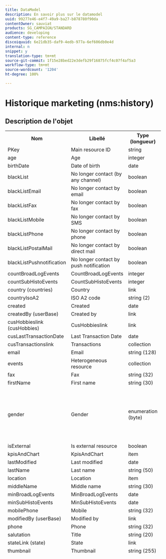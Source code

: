 ```yaml
---
title: DataModel
description: En savoir plus sur le datamodel
uuid: 99277e46-e4f7-49a9-ba27-b878780f90da
contentOwner: sauviat
products: SG_CAMPAIGN/STANDARD
audience: developing
content-type: reference
discoiquuid: 6e21db35-daf9-4edb-977a-6ef606db0e4d
internal: n
snippet: y
translation-type: tm+mt
source-git-commit: 1f15e28bed22e3defb29f16875fcf4c07f4af5a3
workflow-type: tm+mt
source-wordcount: '1204'
ht-degree: 100%

---
```



# Historique marketing (nms:history)

## Description de l&#39;objet

<table>
               <tr>
                  <th>Nom</th>
                  <th>Libellé</th>
                  <th>Type (longueur)</th>
                  <th>Valeurs d'énumération</th>
               </tr>
               <tr>
                  <td>PKey</td>
                  <td>Main resource ID</td>
                  <td>string </td>
                  <td> </td>
               </tr>
               <tr>
                  <td>age</td>
                  <td>Age</td>
                  <td>integer </td>
                  <td> </td>
               </tr>
               <tr>
                  <td>birthDate</td>
                  <td>Date of birth</td>
                  <td>date </td>
                  <td> </td>
               </tr>
               <tr>
                  <td>blackList</td>
                  <td>No longer contact (by any channel)</td>
                  <td>boolean </td>
                  <td> </td>
               </tr>
               <tr>
                  <td>blackListEmail</td>
                  <td>No longer contact by email</td>
                  <td>boolean </td>
                  <td> </td>
               </tr>
               <tr>
                  <td>blackListFax</td>
                  <td>No longer contact by fax</td>
                  <td>boolean </td>
                  <td> </td>
               </tr>
               <tr>
                  <td>blackListMobile</td>
                  <td>No longer contact by SMS</td>
                  <td>boolean </td>
                  <td> </td>
               </tr>
               <tr>
                  <td>blackListPhone</td>
                  <td>No longer contact by phone</td>
                  <td>boolean </td>
                  <td> </td>
               </tr>
               <tr>
                  <td>blackListPostalMail</td>
                  <td>No longer contact by direct mail</td>
                  <td>boolean </td>
                  <td> </td>
               </tr>
               <tr>
                  <td>blackListPushnotification</td>
                  <td>No longer contact by push notification</td>
                  <td>boolean </td>
                  <td> </td>
               </tr>
               <tr>
                  <td>countBroadLogEvents</td>
                  <td>CountBroadLogEvents</td>
                  <td>integer </td>
                  <td> </td>
               </tr>
               <tr>
                  <td>countSubHistoEvents</td>
                  <td>CountSubHistoEvents</td>
                  <td>integer </td>
                  <td> </td>
               </tr>
               <tr>
                  <td>country (countries)</td>
                  <td>Country</td>
                  <td>link </td>
                  <td> </td>
               </tr>
               <tr>
                  <td>countryIsoA2</td>
                  <td>ISO A2 code</td>
                  <td>string (2)</td>
                  <td> </td>
               </tr>
               <tr>
                  <td>created</td>
                  <td>Created</td>
                  <td>date </td>
                  <td> </td>
               </tr>
               <tr>
                  <td>createdBy (userBase)</td>
                  <td>Created by</td>
                  <td>link </td>
                  <td> </td>
               </tr>
               <tr>
                  <td>cusHobbieslink (cusHobbies)</td>
                  <td>CusHobbieslink</td>
                  <td>link </td>
                  <td> </td>
               </tr>
               <tr>
                  <td>cusLastTransactionDate</td>
                  <td>Last Transaction Date</td>
                  <td>date </td>
                  <td> </td>
               </tr>
               <tr>
                  <td>cusTransactionslink</td>
                  <td>Transactions</td>
                  <td>collection </td>
                  <td> </td>
               </tr>
               <tr>
                  <td>email</td>
                  <td>Email</td>
                  <td>string (128)</td>
                  <td> </td>
               </tr>
               <tr>
                  <td>events</td>
                  <td>Heterogeneous resource</td>
                  <td>collection </td>
                  <td> </td>
               </tr>
               <tr>
                  <td>fax</td>
                  <td>Fax</td>
                  <td>string (32)</td>
                  <td> </td>
               </tr>
               <tr>
                  <td>firstName</td>
                  <td>First name</td>
                  <td>string (30)</td>
                  <td> </td>
               </tr>
               <tr>
                  <td>gender</td>
                  <td>Gender</td>
                  <td>enumeration (byte) </td>
                  <td>
                     <ul>
                        <li>Unspecified - unknown - 0</li>
                        <li>Male - male - 1</li>
                        <li>Female - female - 2</li>
                        <li>INVALID VALUE - __Invalid_value__ - __Invalid_value__</li>
                     </ul>
                  </td>
               </tr>
               <tr>
                  <td>isExternal</td>
                  <td>Is external resource</td>
                  <td>boolean </td>
                  <td> </td>
               </tr>
               <tr>
                  <td>kpisAndChart</td>
                  <td>KpisAndChart</td>
                  <td>item </td>
                  <td> </td>
               </tr>
               <tr>
                  <td>lastModified</td>
                  <td>Last modified</td>
                  <td>date </td>
                  <td> </td>
               </tr>
               <tr>
                  <td>lastName</td>
                  <td>Last name</td>
                  <td>string (50)</td>
                  <td> </td>
               </tr>
               <tr>
                  <td>location</td>
                  <td>Location</td>
                  <td>item </td>
                  <td> </td>
               </tr>
               <tr>
                  <td>middleName</td>
                  <td>Middle name</td>
                  <td>string (30)</td>
                  <td> </td>
               </tr>
               <tr>
                  <td>minBroadLogEvents</td>
                  <td>MinBroadLogEvents</td>
                  <td>date </td>
                  <td> </td>
               </tr>
               <tr>
                  <td>minSubHistoEvents</td>
                  <td>MinSubHistoEvents</td>
                  <td>date </td>
                  <td> </td>
               </tr>
               <tr>
                  <td>mobilePhone</td>
                  <td>Mobile</td>
                  <td>string (32)</td>
                  <td> </td>
               </tr>
               <tr>
                  <td>modifiedBy (userBase)</td>
                  <td>Modified by</td>
                  <td>link </td>
                  <td> </td>
               </tr>
               <tr>
                  <td>phone</td>
                  <td>Phone</td>
                  <td>string (32)</td>
                  <td> </td>
               </tr>
               <tr>
                  <td>salutation</td>
                  <td>Title</td>
                  <td>string (20)</td>
                  <td> </td>
               </tr>
               <tr>
                  <td>stateLink (state)</td>
                  <td>State</td>
                  <td>link </td>
                  <td> </td>
               </tr>
               <tr>
                  <td>thumbnail</td>
                  <td>Thumbnail</td>
                  <td>string (255)</td>
                  <td> </td>
               </tr>
               <tr>
                  <td>timeZone</td>
                  <td>Time zone</td>
                  <td>enumeration (string) (64)</td>
                  <td>
                     <ul>
                        <li>(GMT-02:00) Central-Atlantic - Atlantic_South_Georgia - Atlantic/South_Georgia</li>
                        <li>(GMT+02:00) Amman - Asia_Amman - Asia/Amman</li>
                        <li>(GMT-03:00) Brasi - America_Sao_Paulo - America/Sao_Paulo</li>
                        <li>(GMT+06:00) Astana, Dhaka - Asia_Dhaka - Asia/Dhaka</li>
                        <li>(GMT+06:00) Novossibirsk - Asia_Novosibirsk - Asia/Novosibirsk</li>
                        <li>(GMT+02:00) Windhoek - Africa_Windhoek - Africa/Windhoek</li>
                        <li>(GMT+04:00) Caucasus, Erevan - Asia_Yerevan - Asia/Yerevan</li>
                        <li>(GMT-04:00) Manaus - America_Manaus - America/Manaus</li>
                        <li>(GMT+03:30) Teheran - Asia_Tehran - Asia/Tehran</li>
                        <li>(GMT+12:00) Auckland, Wellington - Pacific_Auckland - Pacific/Auckland</li>
                        <li>(GMT+02:00) Jerusalem - Asia_Jerusalem - Asia/Jerusalem</li>
                        <li>(GMT+03:00) Moscow, St. Petersburg, Volgograd - Europe_Moscow - Europe/Moscow</li>
                        <li>(GMT+09:30) Adelaïde - Australia_Adelaide - Australia/Adelaide</li>
                        <li>(GMT+10:00) Canberra, Melbourne, Sydney - Australia_Canberra - Australia/Canberra</li>
                        <li>(GMT+08:00) Perth - Australia_Perth - Australia/Perth</li>
                        <li>(GMT+09:00) Yakoutsk - Asia_Yakutsk - Asia/Yakutsk</li>
                        <li>(GMT-10:00) Hawai - Pacific_Honolulu - Pacific/Honolulu</li>
                        <li>(GMT+04:00) Baku - Asia_Baku - Asia/Baku</li>
                        <li>(GMT+10:00) Vladivostok - Asia_Vladivostok - Asia/Vladivostok</li>
                        <li>(GMT+09:00) Seoul - Asia_Seoul - Asia/Seoul</li>
                        <li>(GMT+01:00) Sarajevo, Skoplje, Sofia, Warsaw, Zagreb - Europe_Sarajevo - Europe/Sarajevo</li>
                        <li>(GMT+04:00) Abu Dhabi, Muscat - Asia_Muscat - Asia/Muscat</li>
                        <li>(GMT+08:00) Kuala Lumpur, Singapore - Asia_Kuala_Lumpur - Asia/Kuala_Lumpur</li>
                        <li>(GMT+09:00) Osaka, Sapporo, Tokyo - Asia_Tokyo - Asia/Tokyo</li>
                        <li>(GMT+10:00) Brisbane - Australia_Brisbane - Australia/Brisbane</li>
                        <li>(GMT+05:30) Sri Jayawardenepura - Asia_Colombo - Asia/Colombo</li>
                        <li>(GMT+02:00) Harare, Pretoria - Africa_Harare - Africa/Harare</li>
                        <li>(GMT+08:00) Oulan-Bator - Asia_Ulan_Bator - Asia/Ulan_Bator</li>
                        <li>(GMT-02:00) Greenwich Mean Time minus 2 hours - Gmt_m2 - Etc/GMT+2</li>
                        <li>(GMT-03:00) Greenwich Mean Time minus 3 hours - Gmt_m3 - Etc/GMT+3</li>
                        <li>(GMT-01:00) Greenwich Mean Time minus 1 hour - Gmt_m1 - Etc/GMT+1</li>
                        <li>(GMT-06:00) Greenwich Mean Time minus 6 hours - Gmt_m6 - Etc/GMT+6</li>
                        <li>(GMT-07:00) Greenwich Mean Time minus 7 hours - Gmt_m7 - Etc/GMT+7</li>
                        <li>(GMT-04:00) Greenwich Mean Time minus 4 hours - Gmt_m4 - Etc/GMT+4</li>
                        <li>(GMT) Casablanca - Africa_Casablanca - Africa/Casablanca</li>
                        <li>(GMT+05:30) Kolkata, Chennai, Mumbai, New Delhi - Asia_Kolkata - Asia/Kolkata</li>
                        <li>(GMT-11:00) Greenwich Mean Time minus 11 hours - Gmt_m11 - Etc/GMT+11</li>
                        <li>(GMT-09:00) Greenwich Mean Time minus 9 hours - Gmt_m9 - Etc/GMT+9</li>
                        <li>(GMT-03:30) Newfoundland - America_St_Johns - America/St_Johns</li>
                        <li>(GMT+03:00) Greenwich Mean Time plus 3 hours - Gmt_p3 - Etc/GMT-3</li>
                        <li>(GMT-04:30) Caracas - America_Caracas - America/Caracas</li>
                        <li>(GMT+01:00) Amsterdam, Berlin, Berne, Rome, Stockholm, Vienna - Europe_Berlin - Europe/Berlin</li>
                        <li>(GMT-07:00) Chihuahua, La Paz, Mazatlan - America_Chihuahua - America/Chihuahua</li>
                        <li>(GMT+03:00) Nairobi - Africa_Nairobi - Africa/Nairobi</li>
                        <li>(GMT-04:00) Asunción - America_Asuncion - America/Asuncion</li>
                        <li>(GMT+03:00) Bagdad - Asia_Baghdad - Asia/Baghdad</li>
                        <li>(GMT-10:00) Greenwich Mean Time minus 10 hours - Gmt_m10 - Etc/GMT+10</li>
                        <li>(GMT-03:00) Greenland - America_Godthab - America/Godthab</li>
                        <li>(GMT+02:00) Damas - Asia_Damascus - Asia/Damascus</li>
                        <li>(GMT-11:00) Samoa - Pacific_Samoa - Pacific/Samoa</li>
                        <li>(GMT-05:00) Bogota, Lima, Quito - America_Bogota - America/Bogota</li>
                        <li>(GMT+01:00) Brussels, Copenhagen, Madrid, Paris - Europe_Paris - Europe/Paris</li>
                        <li>(GMT+08:00) Beijing, Chongqing, Hong Kong, Urumqi - Asia_Shanghai - Asia/Shanghai</li>
                        <li>(GMT+12:00) Fidji - Pacific_Fiji - Pacific/Fiji</li>
                        <li>(GMT+02:00) Athens, Istanbul, Minsk - Europe_Athens - Europe/Athens</li>
                        <li>(GMT+04:00) Tbilissi - Asia_Tbilisi - Asia/Tbilisi</li>
                        <li>INVALID VALUE - __Invalid_value__ - __Invalid_value__</li>
                        <li>(GMT+05:45) Katmandu - Asia_Katmandu - Asia/Katmandu</li>
                        <li>(GMT-05:00) Indiana (East) - America_Indianapolis - America/Indianapolis</li>
                        <li>(GMT-01:00) Cape Verde islands - Atlantic_Cape_Verde - Atlantic/Cape_Verde</li>
                        <li>(GMT+04:00) Port Louis - Indian_Mauritius - Indian/Mauritius</li>
                        <li>(GMT+08:00) Taipei - Asia_Taipei - Asia/Taipei</li>
                        <li>(GMT+06:30) Rangoon - Asia_Rangoon - Asia/Rangoon</li>
                        <li>(GMT+11:00) Magadan, The Solomon Islands, New Caledonia - Pacific_Guadalcanal - Pacific/Guadalcanal</li>
                        <li>(GMT+02:00) Cairo - Africa_Cairo - Africa/Cairo</li>
                        <li>(GMT+05:00) Iekaterinburg - Asia_Yekaterinburg - Asia/Yekaterinburg</li>
                        <li>(GMT+08:00) Irkoutsk - Asia_Irkutsk - Asia/Irkutsk</li>
                        <li>(GMT+10:00) Guam, Port Moresby - Pacific_Guam - Pacific/Guam</li>
                        <li>(GMT-04:00) Atlantic Standard Time (Canada) - America_Halifax - America/Halifax</li>
                        <li>(GMT) Greenwich mean time - GMT - GMT</li>
                        <li>Default - none - none</li>
                        <li>(GMT-04:00) La Paz - America_La_Paz - America/La_Paz</li>
                        <li>(GMT-06:00) Guadalajara, Mexico, Monterrey - America_Mexico_City - America/Mexico_City</li>
                        <li>(GMT+09:30) Darwin - Australia_Darwin - Australia/Darwin</li>
                        <li>(GMT-05:00) Est (United States and Canada) - America_New_York - America/New_York</li>
                        <li>(GMT-05:00) Greenwich Mean Time minus 5 hours - Gmt_m5 - Etc/GMT+5</li>
                        <li>(GMT+05:00) Islamabad, Karachi, Tachkent - Asia_Karachi - Asia/Karachi</li>
                        <li>(GMT+03:00) Koweït, Riyad - Asia_Riyadh - Asia/Riyadh</li>
                        <li>(GMT-08:00) Greenwich Mean Time minus 8 hours - Gmt_m8 - Etc/GMT+8</li>
                        <li>(GMT-01:00) The Azores - Atlantic_Azores - Atlantic/Azores</li>
                        <li>(GMT+07:00) Bangkok, Hanoi, Djakarta - Asia_Bangkok - Asia/Bangkok</li>
                        <li>(GMT) Monrovia - Africa_Monrovia - Africa/Monrovia</li>
                        <li>(GMT-09:00) Alaska - America_Anchorage - America/Anchorage</li>
                        <li>(GMT+01:00) Belgrade, Bratislava, Budapest, Ljubljana, Prague - Europe_Belgrade - Europe/Belgrade</li>
                        <li>(GMT) Reykjavik - Atlantic_Reykjavik - Atlantic/Reykjavik</li>
                        <li>(GMT+02:00) Bucarest - Europe_Bucharest - Europe/Bucharest</li>
                        <li>(GMT+05:00) Greenwich Mean Time plus 5 hours - Gmt_p5 - Etc/GMT-5</li>
                        <li>(GMT+04:00) Greenwich Mean Time plus 4 hours - Gmt_p4 - Etc/GMT-4</li>
                        <li>(GMT+07:00) Greenwich Mean Time plus 7 hours - Gmt_p7 - Etc/GMT-7</li>
                        <li>(GMT+06:00) Greenwich Mean Time plus 6 hours - Gmt_p6 - Etc/GMT-6</li>
                        <li>(GMT+01:00) Greenwich Mean Time plus 1 hour - Gmt_p1 - Etc/GMT-1</li>
                        <li>(GMT-08:00) Pacific (United States and Canada) - America_Los_Angeles - America/Los_Angeles</li>
                        <li>(GMT+02:00) Greenwich Mean Time plus 2 hours - Gmt_p2 - Etc/GMT-2</li>
                        <li>(GMT+07:00) Krasnoïarsk - Asia_Krasnoyarsk - Asia/Krasnoyarsk</li>
                        <li>(GMT+09:00) Greenwich Mean Time plus 9 hours - Gmt_p9 - Etc/GMT-9</li>
                        <li>(GMT+08:00) Greenwich Mean Time plus 8 hours - Gmt_p8 - Etc/GMT-8</li>
                        <li>(GMT+10:00) Hobart - Australia_Hobart - Australia/Hobart</li>
                        <li>(GMT+13:00) Nuku'alofa - Pacific_Tongatapu - Pacific/Tongatapu</li>
                        <li>(GMT-06:00) Central America - America_Regina - America/Regina</li>
                        <li>(GMT-03:00) Buenos Aires, Cayenne, Fortaleza - America_Buenos_Aires - America/Buenos_Aires</li>
                        <li>(GMT-07:00) Rocky Mountains (United States and Canada) - America_Denver - America/Denver</li>
                        <li>(GMT+01:00) Central Africa - West - Africa_Luanda - Africa/Luanda</li>
                        <li>(GMT+02:00) Helsinki, Kiev, Riga, Sofia, Tallinn, Vilnius - Europe_Helsinki - Europe/Helsinki</li>
                        <li>(GMT) Greenwich Mean Time: Dublin, Edinburgh, Lisbon, London - Europe_London - Europe/London</li>
                        <li>(GMT-07:00) Arizona - America_Phoenix - America/Phoenix</li>
                        <li>(GMT+02:00) Beirut - Asia_Beirut - Asia/Beirut</li>
                        <li>(GMT+04:30) Kabul - Asia_Kabul - Asia/Kabul</li>
                        <li>(GMT-06:00) Center (United States and Canada) - America_Chicago - America/Chicago</li>
                        <li>(GMT+11:00) Greenwich Mean Time plus 11 hours - Gmt_p11 - Etc/GMT-11</li>
                        <li>(GMT+10:00) Greenwich Mean Time plus 10 hours - Gmt_p10 - Etc/GMT-10</li>
                        <li>(GMT+13:00) Greenwich Mean Time plus 13 hours - Gmt_p13 - Etc/GMT-13</li>
                        <li>(GMT+12:00) Greenwich Mean Time plus 12 hours - Gmt_p12 - Etc/GMT-12</li>
                        <li>(GMT-04:00) Santiago - America_Santiago - America/Santiago</li>
                        <li>(GMT-03:00) Montevideo - America_Montevideo - America/Montevideo</li>
                        <li>(GMT-04:00) Cuiaba - America_Cuiaba - America/Cuiaba</li>
                     </ul>
                  </td>
               </tr>
               <tr>
                  <td>title</td>
                  <td>Profile</td>
                  <td>string (255)</td>
                  <td> </td>
               </tr>
            </table>

## Filtres

Anniversaire (birthday)

<table>
<tr>
<th>Nom</th>
<th>Type</th>
</tr>
<tr>
<td>includeStart</td>
<td>boolean</td>
</tr>
<tr>
<td>previousUnitsValue</td>
<td>integer</td>
</tr>
<tr>
<td>nextUnitsValue</td>
<td>integer</td>
</tr>
<tr>
<td>endDay</td>
<td>date</td>
</tr>
<tr>
<td>precision</td>
<td>enumeration</td>
</tr>
<tr>
<td>relativeValue</td>
<td>string</td>
</tr>
<tr>
<td>month</td>
<td>date</td>
</tr>
<tr>
<td>operator</td>
<td>enumeration</td>
</tr>
<tr>
<td>includeEnd</td>
<td>boolean</td>
</tr>
<tr>
<td>endMonth</td>
<td>date</td>
</tr>
<tr>
<td>type</td>
<td>enumeration</td>
</tr>
<tr>
<td>day</td>
<td>date</td>
</tr>
</table>

Par email (byEmail)

<table>
<tr>
<th>Nom</th>
<th>Type</th>
</tr>
<tr>
<td>email</td>
<td>string</td>
</tr>
</table>

Par clés (byKeysProfile)

<table>
<tr>
<th>Nom</th>
<th>Type</th>
</tr>
<tr>
<td>email</td>
<td>string</td>
</tr>
</table>

Par nom ou email (byText)

<table>
<tr>
<th>Nom</th>
<th>Type</th>
</tr>
<tr>
<td>text</td>
<td>string</td>
</tr>
</table>

Par audience statique (byStaticAudience)

<table>
<tr>
<th>Nom</th>
<th>Type</th>
</tr>
<tr>
<td>audience</td>
<td>link</td>
</tr>
</table>

Cliqués (hasClickedDelivery)

<table>
<tr>
<th>Nom</th>
<th>Type</th>
</tr>
<tr>
<td>delivery</td>
<td>link</td>
</tr>
</table>

Ouverts (hasOpenedDelivery)

<table>
<tr>
<th>Nom</th>
<th>Type</th>
</tr>
<tr>
<td>delivery</td>
<td>link</td>
</tr>
</table>

Profil (profile)

<table>
<tr>
<th>Nom</th>
<th>Type</th>
</tr>
<tr>
<td>profile</td>
<td>link</td>
</tr>
</table>

Reçus (hasReceivedDelivery)

<table>
<tr>
<th>Nom</th>
<th>Type</th>
</tr>
<tr>
<td>delivery</td>
<td>link</td>
</tr>
</table>

Abonnés (suscribers)

<table>
<tr>
<th>Nom</th>
<th>Type</th>
</tr>
<tr>
<td>service</td>
<td>link</td>
</tr>
</table>